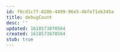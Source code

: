 ```yaml
---
id: f0cd1c7f-820b-4499-96e5-4bfe71eb345a
title: debugCount
desc: ''
updated: 1618573870564
created: 1618573870564
stub: true
---
```


